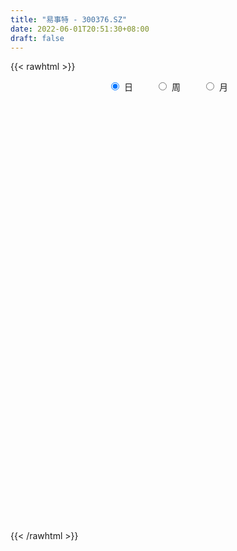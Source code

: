 ```yaml
---
title: "易事特 - 300376.SZ"
date: 2022-06-01T20:51:30+08:00
draft: false
---
```

{{< rawhtml >}}
    <div style="text-align: center">
        <label style="padding: 1rem;"><input style="margin-right: .5rem" type="radio" name="period" value="D" checked onclick="period_change(this)">日</label>
        <label style="padding: 1rem;"><input style="margin-right: .5rem" type="radio" name="period" value="W" onclick="period_change(this)">周</label>
        <label style="padding: 1rem;"><input style="margin-right: .5rem" type="radio" name="period" value="M" onclick="period_change(this)">月</label>
    </div>
    <div id="chart" style="height: 700px;"></div> 
    <script type="text/javascript">
        const D_v = [539856.91,371083.68,276260.88,348440.82,705871.05,540021.92,366933.84,537725.16,355514.21,621702.97,1169553.72,859392.8100000001,542439.34,459285.84,613754.71,539987.02,431587.73,740862.87,1459961.6000000001,1501796.04,1128344.7,823662.14,1648537.8600000001,1168597.8,881459.21,975189.86,659888.3199999999,606023.24,618694.99,527107.11,864912.3199999999,891899.77,611625.9,653114.08,538157.1,484664.68,675567.03,723809.67,463393.26,1561807.5,2836253.48,2934201.8300000001,2645589.6299999999,1984200.6899999999,2091177.74,1960069.51,1662641.6399999999,1212441.95,1454140.47,1878056.5600000001,1384830.49,1191299.77,1107823.1699999999,778909.9,1375456.74,913435.1,1413758.5600000001,2269434.5299999998,3227044.3300000001,2399309.5800000001,2613956.73,1871620.54,1537782.79,1363036.3,1009430.73,970085.28,1598821.75,1055679.8300000001,1561676.6499999999,1323648.4299999999,1682723.8999999999,1224665.04,1698397.76,1114167.0600000001,972711.3199999999,800135.5600000001,724436.41,838578.23,1437908.74,687941.1800000001,630700.47,926400.96,1218292.22,886136.54,553315.29,569525.23,893922.41,594469.96,671500.92,435305.04,456572.36,448062.09,419615.08,363065.48,468054.13,306698.0,503753.96,347470.78,376155.41,771320.52,507211.11,647749.47,445343.85,932975.7,748054.5,1062055.6699999999,852225.91,772481.5699999999,999907.02,880893.9,694769.11,910137.71,748644.98,519982.63,426119.0,443325.03,567963.6,2541045.9500000002,2554418.4199999999,2241863.5800000001,1358497.95,1894768.4399999999,1219772.9299999999,1415016.8400000001,1591356.1399999999,1283133.3400000001,937480.3199999999,904487.61,799582.51,930465.49,645874.8,867707.75,606361.36,809979.77,734139.15,439583.05,405517.5,407037.0,538900.85,477266.54,1046971.96,656183.4399999999,1482716.3100000001,895448.33,580906.52,462551.01,565346.61,846854.84,405048.0,372665.0,352813.55,349042.24,286017.0,322125.86,346221.5,213910.0,389158.02,193340.81,222003.21,304046.02,220977.28,224613.54,287293.26,248720.4,339172.42,271556.16,155070.7,208701.0,329493.0,200412.0,302164.75,205177.95,267430.0,193229.04,211991.87,186175.0,206889.29,155229.24,139718.98,214980.74,408868.27,323846.27,645300.87,500219.75,453574.04,691747.03,345751.47,254872.6,216615.8,244326.08,238029.26,194689.24,225117.26,284382.48,313812.69,289390.08,243192.31,238455.0,341812.56,370090.26,301505.0,244043.0,257864.46,490481.86,450898.02,301446.88,226330.18,183540.98,186367.41,185461.06,182734.0,174069.0,159585.0,275087.0,193329.79,236809.59,177167.91,277917.0,178238.98,178456.0,163606.64,297596.0,189283.78,195006.02,164028.57,314804.39,313843.31,418090.28,290294.86,316690.8,304611.0,191326.59,183363.01,286659.54,449422.73,254638.8,182361.58,225155.3,224172.65,243118.65,402012.3,351288.85,566938.52,484559.35,310205.02,226749.61,238889.21,173965.53,274566.66,280567.0]
const D_histogram = [0.0,-0.0050926496,-0.0092760229,-0.0031146792,0.0041347578,0.0065840896,0.0096977003,0.0181286123,0.0141438395,0.0178189928,0.0508615128,0.0693070788,0.0704842289,0.057431013,0.0589032498,0.0374807509,0.028177191,0.0351574211,0.0849682826,0.1251112366,0.1529951051,0.1408608024,0.1840820122,0.1785588256,0.1391816572,0.1184890431,0.072165645,0.0400189008,-0.0140739721,-0.0447142531,-0.0290673468,-0.0112320301,-0.0139176648,-0.012100449,-0.0285884449,-0.0377513602,-0.0653692143,-0.0653050817,-0.0796537665,0.0127693978,0.1091669353,0.2467875894,0.3016374045,0.3118942535,0.2540237693,0.223553811,0.1405081258,0.0540692048,0.0267092264,0.0039288025,-0.0116051293,-0.0702577599,-0.0773967128,-0.1053040896,-0.0813462649,-0.089130328,-0.0689733207,0.0794780603,0.2346464624,0.2411280522,0.3047741364,0.2221674615,0.1704172591,0.0835339908,0.0064357664,-0.0471007246,-0.0440265794,-0.0655193943,-0.09411434,-0.0852421357,-0.0410317029,-0.0305028552,-0.2017497261,-0.3160345339,-0.3668454901,-0.4056432116,-0.4097021745,-0.394031868,-0.4016569145,-0.3919353833,-0.3805303217,-0.3301482007,-0.2438229441,-0.2231781335,-0.1874764001,-0.1450578798,-0.1035133234,-0.0963672891,-0.1217855512,-0.1162266645,-0.1212727049,-0.08902877,-0.0674465754,-0.0630972525,-0.07665329,-0.0628943007,-0.0306781719,-0.0089340191,0.0223577694,0.0566661524,0.0826413265,0.1114160383,0.1082742566,0.1412052978,0.1532164689,0.1709200898,0.1698141844,0.1706296508,0.1715795717,0.1287768936,0.1128316969,0.1072790136,0.0655288919,0.0209991196,0.0006261148,-0.0252373422,-0.0512142523,0.0544042418,0.1309061696,0.1810206189,0.1968781802,0.2161494253,0.2067012971,0.199698247,0.2011596261,0.1537844166,0.1028212493,0.0628954454,0.0382190387,0.0102672417,-0.0055320954,-0.0549933282,-0.0736954033,-0.0815425235,-0.1164502958,-0.1266568721,-0.1377882644,-0.1377527371,-0.1182805411,-0.1135422391,-0.0765469789,-0.054283754,-0.0167705693,-0.0360831253,-0.0522658962,-0.0623286431,-0.0595896158,-0.1049939961,-0.1403018348,-0.1492417395,-0.1427604671,-0.127904232,-0.1057332948,-0.0856424834,-0.0798388076,-0.0697105917,-0.08213278,-0.0816854937,-0.087049026,-0.0611135606,-0.0493277882,-0.0469161709,-0.0242343398,-0.0104029679,0.0105814641,0.0062071911,0.0072135612,0.0198195137,-0.0101497388,-0.0281958891,-0.0645620155,-0.0784483938,-0.0588310323,-0.035701055,-0.0102242267,0.0071150318,0.0063032938,0.0062684052,0.0143660923,0.0334856494,0.0584349016,0.0785770849,0.1193601997,0.1336564412,0.1526333434,0.1463978913,0.1313729693,0.11770895,0.1040695727,0.090285267,0.0667161146,0.0406501906,0.0072731645,-0.0353349834,-0.0705658916,-0.0761908336,-0.0736398093,-0.0959244386,-0.1381323359,-0.1277590017,-0.1063793748,-0.0796176888,-0.0538949424,-0.0326016813,-0.006192185,-0.0015587832,-0.0063463171,-0.0097533329,-0.0184760018,-0.0115239294,-0.0148688823,-0.0168004545,-0.0189829523,-0.0371194654,-0.0508185879,-0.0730278397,-0.0724369659,-0.0708230007,-0.0627473785,-0.0591983347,-0.0419449918,-0.0162727307,-0.0032249408,-0.0115300941,-0.0180791465,-0.0601572358,-0.0781271355,-0.0530629909,-0.0468912683,-0.0183160686,0.0088050975,0.0195332123,0.0359721672,0.0601522342,0.0877796219,0.1050703799,0.1140982753,0.1178520348,0.121663741,0.1218437717,0.1341384572,0.1396744277,0.1595109148,0.1345767853,0.1291685557,0.1117371767,0.0918962672,0.0758429902,0.0711287018,0.0691392496]
const D_fast = [0.0,-0.006365812,-0.012868191,-0.0074855171,0.0007976093,0.0048929635,0.0104309993,0.0233940644,0.0229452514,0.0310751529,0.0768330512,0.1126053869,0.1314035942,0.1327081316,0.1489061808,0.1368538696,0.1345946074,0.1503641928,0.221417125,0.2928378881,0.3589705329,0.3820514308,0.4712931437,0.5104096635,0.5058279094,0.514757556,0.4864755691,0.4643335501,0.4067221842,0.3649033399,0.3732834096,0.3883107188,0.3821456679,0.3809377714,0.3573026643,0.3387019089,0.2947417512,0.2784796134,0.244217487,0.3398330007,0.4635222721,0.6628398235,0.7930989898,0.8813294021,0.8869648603,0.9123833547,0.864464701,0.7915430811,0.7708604093,0.7490621861,0.730626972,0.6544099014,0.6279217703,0.5736883711,0.5773096296,0.5472429845,0.5501566616,0.7184775577,0.9323075754,0.9990711782,1.1389107966,1.111845987,1.1027000994,1.0367003287,0.961211046,0.8958993738,0.8879668742,0.8500942108,0.79797068,0.7855323504,0.8194848575,0.8223879914,0.600703689,0.4074102476,0.264887919,0.1246793946,0.0181948881,-0.0646427725,-0.1726820475,-0.2609443622,-0.344671881,-0.3768268102,-0.3514572896,-0.3866070124,-0.3977743791,-0.3916203287,-0.3759541032,-0.3928998911,-0.448764541,-0.4722623204,-0.507626537,-0.4976397947,-0.4929192439,-0.5043442341,-0.5370635941,-0.5390281799,-0.5144815941,-0.4949709461,-0.4580897153,-0.4096147941,-0.3629792885,-0.306350567,-0.2824237846,-0.214191419,-0.1638761306,-0.1034424872,-0.0620948466,-0.0186219674,0.0252228463,0.0146143916,0.0268771192,0.0481441893,0.0227762905,-0.0165037018,-0.0367201779,-0.0688929705,-0.1076734437,0.0115461109,0.1207745811,0.2161441851,0.2812212915,0.3545298929,0.396757089,0.4396786006,0.4914298863,0.4825007809,0.457242926,0.4330409835,0.4179193364,0.3925343498,0.3753519888,0.312142424,0.2750164981,0.246783747,0.1827634008,0.1408926064,0.0953141481,0.060911491,0.0508135518,0.027166294,0.0450248095,0.0537170958,0.0870376382,0.0587043009,0.0294550559,0.0038101483,-0.0083482283,-0.0800011077,-0.1503844051,-0.1966347446,-0.225843589,-0.242963412,-0.2472257985,-0.2485456079,-0.2627016339,-0.2700010659,-0.3029564492,-0.3229305365,-0.3500563252,-0.3393992499,-0.3399454246,-0.3492628501,-0.3326396039,-0.321408974,-0.2977791759,-0.3006016512,-0.2977918908,-0.2802310598,-0.3127377471,-0.3378328697,-0.3903394999,-0.4238379766,-0.4189283732,-0.4047236597,-0.381802888,-0.3626848716,-0.3619207861,-0.3603885735,-0.3486993633,-0.3212083939,-0.2816504162,-0.2418639617,-0.171240797,-0.1235304451,-0.0663952071,-0.0360311864,-0.0182128661,-0.0024496479,0.009928368,0.0187153791,0.0118252552,-0.004078121,-0.0356368561,-0.0870787498,-0.1399511309,-0.1646237813,-0.1804827094,-0.2267484483,-0.3034894295,-0.3250558459,-0.3302710627,-0.3234137988,-0.311164788,-0.2980219473,-0.2731604972,-0.2689167912,-0.2752909044,-0.2811362534,-0.2944779228,-0.2904068327,-0.2974690062,-0.303600692,-0.3105289279,-0.3379453073,-0.3643490768,-0.4048152885,-0.4223336562,-0.4384254411,-0.4460366636,-0.4572872035,-0.4505201086,-0.4289160301,-0.4166744754,-0.4278621522,-0.4389309912,-0.4960483895,-0.5335500731,-0.5217516762,-0.5273027707,-0.5033065881,-0.4739841477,-0.4583727298,-0.432940733,-0.3937226076,-0.3441503143,-0.3005919613,-0.2630394972,-0.229822729,-0.1955950875,-0.1649541138,-0.1191248141,-0.0786702366,-0.0189560208,-0.010245954,0.0166379553,0.0271408705,0.0302740278,0.0331814983,0.0462493854,0.0615447456]
const D_slow = [0.0,-0.0012731624,-0.0035921681,-0.0043708379,-0.0033371485,-0.0016911261,0.000733299,0.0052654521,0.008801412,0.0132561601,0.0259715383,0.0432983081,0.0609193653,0.0752771185,0.090002931,0.0993731187,0.1064174165,0.1152067717,0.1364488424,0.1677266515,0.2059754278,0.2411906284,0.2872111315,0.3318508379,0.3666462522,0.3962685129,0.4143099242,0.4243146494,0.4207961563,0.4096175931,0.4023507564,0.3995427488,0.3960633327,0.3930382204,0.3858911092,0.3764532691,0.3601109656,0.3437846951,0.3238712535,0.327063603,0.3543553368,0.4160522341,0.4914615853,0.5694351486,0.632941091,0.6888295437,0.7239565752,0.7374738764,0.744151183,0.7451333836,0.7422321013,0.7246676613,0.7053184831,0.6789924607,0.6586558945,0.6363733125,0.6191299823,0.6389994974,0.697661113,0.757943126,0.8341366601,0.8896785255,0.9322828403,0.953166338,0.9547752796,0.9430000984,0.9319934536,0.915613605,0.89208502,0.8707744861,0.8605165604,0.8528908466,0.802453415,0.7234447816,0.631733409,0.5303226061,0.4278970625,0.3293890955,0.2289748669,0.1309910211,0.0358584407,-0.0466786095,-0.1076343455,-0.1634288789,-0.2102979789,-0.2465624489,-0.2724407797,-0.296532602,-0.3269789898,-0.3560356559,-0.3863538321,-0.4086110246,-0.4254726685,-0.4412469816,-0.4604103041,-0.4761338793,-0.4838034222,-0.486036927,-0.4804474847,-0.4662809466,-0.4456206149,-0.4177666054,-0.3906980412,-0.3553967167,-0.3170925995,-0.2743625771,-0.231909031,-0.1892516183,-0.1463567253,-0.1141625019,-0.0859545777,-0.0591348243,-0.0427526013,-0.0375028214,-0.0373462927,-0.0436556283,-0.0564591914,-0.0428581309,-0.0101315885,0.0351235662,0.0843431113,0.1383804676,0.1900557919,0.2399803536,0.2902702602,0.3287163643,0.3544216766,0.370145538,0.3797002977,0.3822671081,0.3808840842,0.3671357522,0.3487119014,0.3283262705,0.2992136966,0.2675494785,0.2331024124,0.1986642282,0.1690940929,0.1407085331,0.1215717884,0.1080008499,0.1038082075,0.0947874262,0.0817209522,0.0661387914,0.0512413874,0.0249928884,-0.0100825703,-0.0473930051,-0.0830831219,-0.1150591799,-0.1414925036,-0.1629031245,-0.1828628264,-0.2002904743,-0.2208236693,-0.2412450427,-0.2630072992,-0.2782856893,-0.2906176364,-0.3023466791,-0.3084052641,-0.3110060061,-0.30836064,-0.3068088423,-0.305005452,-0.3000505735,-0.3025880082,-0.3096369805,-0.3257774844,-0.3453895829,-0.3600973409,-0.3690226047,-0.3715786613,-0.3697999034,-0.3682240799,-0.3666569786,-0.3630654556,-0.3546940432,-0.3400853178,-0.3204410466,-0.2906009967,-0.2571868864,-0.2190285505,-0.1824290777,-0.1495858354,-0.1201585979,-0.0941412047,-0.071569888,-0.0548908593,-0.0447283117,-0.0429100205,-0.0517437664,-0.0693852393,-0.0884329477,-0.1068429,-0.1308240097,-0.1653570937,-0.1972968441,-0.2238916878,-0.24379611,-0.2572698456,-0.2654202659,-0.2669683122,-0.267358008,-0.2689445873,-0.2713829205,-0.2760019209,-0.2788829033,-0.2826001239,-0.2868002375,-0.2915459756,-0.3008258419,-0.3135304889,-0.3317874488,-0.3498966903,-0.3676024405,-0.3832892851,-0.3980888688,-0.4085751167,-0.4126432994,-0.4134495346,-0.4163320581,-0.4208518447,-0.4358911537,-0.4554229376,-0.4686886853,-0.4804115024,-0.4849905195,-0.4827892452,-0.4779059421,-0.4689129003,-0.4538748417,-0.4319299362,-0.4056623413,-0.3771377724,-0.3476747638,-0.3172588285,-0.2867978856,-0.2532632713,-0.2183446643,-0.1784669356,-0.1448227393,-0.1125306004,-0.0845963062,-0.0616222394,-0.0426614919,-0.0248793164,-0.007594504]
const D_data = [['2021-05-21', 6.2273, 6.2772, 6.1974, 6.4665],['2021-05-24', 6.0679, 6.1974, 6.058, 6.4166],['2021-05-25', 6.1576, 6.1775, 6.0978, 6.2273],['2021-05-26', 6.1775, 6.307, 6.1377, 6.317],['2021-05-27', 6.2572, 6.3569, 6.2572, 6.6259],['2021-05-28', 6.3768, 6.327, 6.327, 6.5761],['2021-05-31', 6.3369, 6.3569, 6.327, 6.4665],['2021-06-01', 6.3668, 6.4665, 6.2971, 6.606],['2021-06-02', 6.4266, 6.3369, 6.2871, 6.4764],['2021-06-03', 6.5561, 6.4465, 6.4366, 6.6657],['2021-06-04', 6.4764, 6.9447, 6.4565, 7.2735],['2021-06-07', 7.0543, 6.9547, 6.9148, 7.2038],['2021-06-08', 6.9846, 6.8551, 6.7953, 7.0543],['2021-06-09', 6.8451, 6.7056, 6.6757, 6.9348],['2021-06-10', 6.6956, 6.9148, 6.6657, 6.9348],['2021-06-11', 6.865, 6.6259, 6.596, 6.9348],['2021-06-15', 6.6956, 6.7355, 6.6458, 6.9049],['2021-06-16', 6.7753, 6.9746, 6.7156, 7.2038],['2021-06-17', 6.8351, 7.7319, 6.8351, 8.0208],['2021-06-18', 7.6422, 7.961, 7.4927, 8.3098],['2021-06-21', 7.8813, 8.1304, 7.7817, 8.2998],['2021-06-22', 7.9909, 7.8215, 7.7817, 8.0607],['2021-06-23', 8.0009, 8.7681, 7.971, 9.1467],['2021-06-24', 8.5589, 8.4493, 8.2699, 8.7083],['2021-06-25', 8.4692, 8.0806, 7.9212, 8.4692],['2021-06-28', 8.0208, 8.3098, 7.9311, 8.5987],['2021-06-29', 8.2002, 7.9411, 7.8913, 8.2101],['2021-06-30', 7.9112, 8.0108, 7.8913, 8.3297],['2021-07-01', 8.0108, 7.5724, 7.5724, 8.0407],['2021-07-02', 7.6721, 7.6721, 7.433, 7.8415],['2021-07-05', 7.9012, 8.24, 7.9012, 8.2699],['2021-07-06', 8.3197, 8.3994, 8.0806, 8.5688],['2021-07-07', 8.2002, 8.23, 8.0208, 8.3197],['2021-07-08', 8.19, 8.33, 8.16, 8.44],['2021-07-09', 8.25, 8.1, 8.0, 8.29],['2021-07-12', 8.25, 8.15, 8.05, 8.26],['2021-07-13', 8.22, 7.83, 7.76, 8.22],['2021-07-14', 7.76, 8.1, 7.72, 8.29],['2021-07-15', 8.0, 7.87, 7.72, 8.05],['2021-07-16', 8.28, 9.44, 8.28, 9.44],['2021-07-19', 9.8, 10.1, 9.68, 10.8],['2021-07-20', 9.84, 11.45, 9.72, 11.7],['2021-07-21', 11.06, 11.22, 10.68, 11.95],['2021-07-22', 11.2, 11.16, 10.82, 11.59],['2021-07-23', 10.91, 10.49, 10.34, 11.19],['2021-07-26', 10.7, 10.88, 10.5, 11.3],['2021-07-27', 10.68, 10.16, 10.09, 11.02],['2021-07-28', 9.89, 9.84, 9.18, 10.2],['2021-07-29', 10.19, 10.41, 9.97, 10.59],['2021-07-30', 10.7, 10.45, 10.41, 11.44],['2021-08-02', 10.86, 10.54, 10.21, 11.3],['2021-08-03', 10.2, 9.87, 9.72, 10.28],['2021-08-04', 9.89, 10.38, 9.71, 10.49],['2021-08-05', 10.3, 10.05, 9.93, 10.36],['2021-08-06', 10.38, 10.71, 10.32, 10.82],['2021-08-09', 10.84, 10.38, 10.09, 10.85],['2021-08-10', 10.45, 10.79, 10.45, 11.2],['2021-08-11', 10.89, 12.95, 10.88, 12.95],['2021-08-12', 13.75, 14.08, 13.17, 14.88],['2021-08-13', 13.81, 12.95, 12.95, 14.08],['2021-08-16', 13.01, 14.19, 12.78, 14.88],['2021-08-17', 13.56, 12.64, 12.47, 13.62],['2021-08-18', 12.6, 12.95, 12.18, 13.2],['2021-08-19', 12.6, 12.37, 11.81, 12.68],['2021-08-20', 12.15, 12.22, 12.01, 12.76],['2021-08-23', 12.22, 12.28, 12.05, 12.5],['2021-08-24', 12.36, 12.95, 11.81, 13.2],['2021-08-25', 12.61, 12.68, 12.3, 12.93],['2021-08-26', 12.77, 12.52, 12.5, 13.88],['2021-08-27', 12.33, 12.99, 12.1, 13.2],['2021-08-30', 13.05, 13.65, 12.77, 14.14],['2021-08-31', 13.35, 13.47, 13.0, 13.9],['2021-09-01', 11.91, 10.78, 10.78, 11.91],['2021-09-02', 10.32, 10.62, 10.16, 10.98],['2021-09-03', 10.63, 10.79, 10.51, 11.26],['2021-09-06', 10.62, 10.47, 10.17, 10.95],['2021-09-07', 10.43, 10.53, 10.28, 10.65],['2021-09-08', 10.54, 10.54, 10.44, 10.84],['2021-09-09', 10.44, 9.99, 9.62, 10.45],['2021-09-10', 9.97, 9.92, 9.76, 10.1],['2021-09-13', 9.93, 9.7, 9.66, 10.08],['2021-09-14', 9.73, 10.07, 9.71, 10.19],['2021-09-15', 10.19, 10.65, 9.93, 10.77],['2021-09-16', 10.58, 9.91, 9.91, 10.58],['2021-09-17', 9.99, 10.06, 9.74, 10.25],['2021-09-22', 9.92, 10.19, 9.86, 10.35],['2021-09-23', 10.48, 10.27, 10.25, 10.96],['2021-09-24', 10.01, 9.85, 9.81, 10.13],['2021-09-27', 9.9, 9.26, 8.92, 10.09],['2021-09-28', 9.15, 9.45, 9.14, 9.66],['2021-09-29', 9.34, 9.17, 9.17, 9.6],['2021-09-30', 9.28, 9.57, 9.25, 9.64],['2021-10-08', 9.76, 9.46, 9.38, 9.86],['2021-10-11', 9.47, 9.2, 9.03, 9.54],['2021-10-12', 9.18, 8.83, 8.64, 9.2],['2021-10-13', 8.96, 9.05, 8.8, 9.08],['2021-10-14', 9.01, 9.3, 8.9, 9.48],['2021-10-15', 9.26, 9.23, 9.12, 9.4],['2021-10-18', 9.3, 9.43, 9.2, 9.46],['2021-10-19', 9.57, 9.61, 9.56, 10.07],['2021-10-20', 9.45, 9.66, 9.38, 9.81],['2021-10-21', 9.6, 9.86, 9.41, 10.08],['2021-10-22', 9.87, 9.56, 9.52, 9.93],['2021-10-25', 9.57, 10.14, 9.57, 10.3],['2021-10-26', 10.29, 10.07, 9.94, 10.43],['2021-10-27', 9.95, 10.31, 9.9, 10.66],['2021-10-28', 10.18, 10.22, 9.79, 10.43],['2021-10-29', 10.27, 10.35, 10.02, 10.42],['2021-11-01', 10.35, 10.47, 10.04, 10.6],['2021-11-02', 10.53, 9.91, 9.9, 10.66],['2021-11-03', 10.02, 10.17, 9.73, 10.34],['2021-11-04', 10.3, 10.32, 10.21, 10.51],['2021-11-05', 10.11, 9.8, 9.8, 10.15],['2021-11-08', 9.7, 9.56, 9.33, 9.78],['2021-11-09', 9.68, 9.69, 9.55, 9.82],['2021-11-10', 9.61, 9.48, 9.41, 9.65],['2021-11-11', 9.47, 9.3, 9.23, 9.62],['2021-11-12', 9.48, 11.16, 9.43, 11.16],['2021-11-15', 11.0, 11.36, 10.8, 11.69],['2021-11-16', 11.39, 11.5, 11.21, 12.4],['2021-11-17', 11.6, 11.41, 11.23, 11.75],['2021-11-18', 11.4, 11.73, 11.02, 12.26],['2021-11-19', 11.62, 11.59, 11.36, 11.8],['2021-11-22', 11.74, 11.77, 11.41, 12.22],['2021-11-23', 11.78, 12.06, 11.77, 12.78],['2021-11-24', 11.9, 11.51, 11.42, 11.92],['2021-11-25', 11.54, 11.35, 11.3, 11.74],['2021-11-26', 11.27, 11.36, 11.14, 11.68],['2021-11-29', 11.14, 11.47, 11.08, 11.62],['2021-11-30', 11.5, 11.36, 11.33, 11.78],['2021-12-01', 11.33, 11.45, 11.24, 11.57],['2021-12-02', 11.39, 10.88, 10.88, 11.4],['2021-12-03', 10.85, 11.08, 10.76, 11.15],['2021-12-06', 11.25, 11.13, 11.08, 11.67],['2021-12-07', 11.14, 10.64, 10.5, 11.33],['2021-12-08', 10.65, 10.77, 10.59, 10.86],['2021-12-09', 10.77, 10.63, 10.53, 10.87],['2021-12-10', 10.55, 10.66, 10.5, 10.85],['2021-12-13', 10.7, 10.88, 10.56, 10.88],['2021-12-14', 10.86, 10.69, 10.6, 10.96],['2021-12-15', 10.63, 11.15, 10.51, 11.29],['2021-12-16', 11.02, 11.09, 10.91, 11.26],['2021-12-17', 11.19, 11.43, 11.14, 12.18],['2021-12-20', 11.18, 10.76, 10.65, 11.38],['2021-12-21', 10.67, 10.68, 10.33, 10.73],['2021-12-22', 10.61, 10.65, 10.5, 10.81],['2021-12-23', 10.66, 10.75, 10.59, 10.97],['2021-12-24', 10.75, 9.97, 9.92, 10.79],['2021-12-27', 9.9, 9.78, 9.73, 10.09],['2021-12-28', 9.7, 9.87, 9.58, 9.98],['2021-12-29', 9.88, 9.93, 9.77, 10.05],['2021-12-30', 9.9, 9.97, 9.9, 10.26],['2021-12-31', 10.09, 10.05, 10.0, 10.21],['2022-01-04', 10.1, 10.04, 9.88, 10.15],['2022-01-05', 10.04, 9.84, 9.7, 10.09],['2022-01-06', 9.72, 9.85, 9.7, 9.94],['2022-01-07', 9.89, 9.47, 9.46, 9.92],['2022-01-10', 9.41, 9.5, 9.25, 9.56],['2022-01-11', 9.55, 9.31, 9.3, 9.59],['2022-01-12', 9.42, 9.66, 9.42, 9.72],['2022-01-13', 9.64, 9.5, 9.5, 9.72],['2022-01-14', 9.35, 9.34, 9.31, 9.55],['2022-01-17', 9.38, 9.59, 9.36, 9.66],['2022-01-18', 9.59, 9.52, 9.48, 9.66],['2022-01-19', 9.6, 9.66, 9.49, 9.8],['2022-01-20', 9.56, 9.35, 9.3, 9.6],['2022-01-21', 9.35, 9.37, 9.3, 9.49],['2022-01-24', 9.49, 9.52, 9.47, 9.64],['2022-01-25', 9.38, 8.9, 8.86, 9.47],['2022-01-26', 8.9, 8.86, 8.71, 9.09],['2022-01-27', 8.88, 8.4, 8.37, 8.92],['2022-01-28', 8.46, 8.44, 8.3, 8.57],['2022-02-07', 8.63, 8.77, 8.56, 8.9],['2022-02-08', 8.79, 8.84, 8.63, 8.85],['2022-02-09', 8.8, 8.93, 8.78, 8.96],['2022-02-10', 8.92, 8.89, 8.85, 9.01],['2022-02-11', 8.8, 8.66, 8.65, 8.89],['2022-02-14', 8.63, 8.62, 8.52, 8.75],['2022-02-15', 8.64, 8.7, 8.59, 8.72],['2022-02-16', 8.79, 8.88, 8.72, 8.96],['2022-02-17', 8.81, 9.06, 8.8, 9.22],['2022-02-18', 8.94, 9.13, 8.93, 9.25],['2022-02-21', 9.38, 9.59, 9.31, 9.85],['2022-02-22', 9.4, 9.47, 9.36, 9.76],['2022-02-23', 9.48, 9.7, 9.48, 9.74],['2022-02-24', 9.67, 9.51, 9.35, 9.89],['2022-02-25', 9.6, 9.43, 9.38, 9.67],['2022-02-28', 9.38, 9.45, 9.26, 9.49],['2022-03-01', 9.45, 9.45, 9.37, 9.56],['2022-03-02', 9.38, 9.44, 9.28, 9.52],['2022-03-03', 9.48, 9.27, 9.26, 9.52],['2022-03-04', 9.21, 9.14, 9.12, 9.33],['2022-03-07', 9.1, 8.9, 8.84, 9.1],['2022-03-08', 8.95, 8.56, 8.47, 9.0],['2022-03-09', 8.6, 8.39, 7.92, 8.69],['2022-03-10', 8.61, 8.58, 8.53, 8.75],['2022-03-11', 8.48, 8.6, 8.27, 8.62],['2022-03-14', 8.53, 8.15, 8.14, 8.53],['2022-03-15', 8.15, 7.61, 7.61, 8.15],['2022-03-16', 7.78, 8.05, 7.54, 8.08],['2022-03-17', 8.2, 8.15, 8.13, 8.34],['2022-03-18', 8.22, 8.24, 8.16, 8.33],['2022-03-21', 8.2, 8.28, 8.17, 8.47],['2022-03-22', 8.39, 8.28, 8.23, 8.62],['2022-03-23', 8.37, 8.42, 8.37, 8.62],['2022-03-24', 8.27, 8.19, 8.11, 8.33],['2022-03-25', 8.21, 8.03, 8.03, 8.25],['2022-03-28', 7.95, 7.98, 7.82, 8.05],['2022-03-29', 8.0, 7.83, 7.76, 8.03],['2022-03-30', 7.94, 7.97, 7.87, 8.04],['2022-03-31', 7.91, 7.8, 7.77, 7.92],['2022-04-01', 7.84, 7.75, 7.72, 7.87],['2022-04-06', 7.74, 7.68, 7.64, 7.75],['2022-04-07', 7.71, 7.36, 7.33, 7.71],['2022-04-08', 7.39, 7.25, 7.16, 7.42],['2022-04-11', 7.2, 6.95, 6.91, 7.21],['2022-04-12', 6.95, 7.07, 6.82, 7.08],['2022-04-13', 7.15, 6.98, 6.95, 7.24],['2022-04-14', 7.0, 6.98, 6.92, 7.09],['2022-04-15', 6.93, 6.85, 6.78, 6.93],['2022-04-18', 6.81, 6.98, 6.71, 6.99],['2022-04-19', 6.97, 7.12, 6.97, 7.35],['2022-04-20', 7.1, 7.0, 6.94, 7.2],['2022-04-21', 6.93, 6.68, 6.63, 7.01],['2022-04-22', 6.72, 6.59, 6.52, 6.75],['2022-04-25', 6.47, 5.92, 5.91, 6.48],['2022-04-26', 6.0, 5.94, 5.89, 6.25],['2022-04-27', 5.88, 6.38, 5.73, 6.41],['2022-04-28', 6.32, 6.12, 6.06, 6.33],['2022-04-29', 6.33, 6.4, 6.22, 6.45],['2022-05-05', 6.5, 6.46, 6.42, 6.6],['2022-05-06', 6.29, 6.3, 6.21, 6.4],['2022-05-09', 6.3, 6.4, 6.27, 6.51],['2022-05-10', 6.27, 6.58, 6.23, 6.61],['2022-05-11', 6.58, 6.76, 6.58, 6.95],['2022-05-12', 6.71, 6.77, 6.67, 6.84],['2022-05-13', 6.8, 6.77, 6.68, 6.85],['2022-05-16', 6.84, 6.78, 6.72, 6.97],['2022-05-17', 6.74, 6.85, 6.66, 6.86],['2022-05-18', 6.86, 6.87, 6.84, 7.01],['2022-05-19', 6.77, 7.12, 6.73, 7.12],['2022-05-20', 7.1, 7.16, 7.03, 7.2],['2022-05-23', 7.16, 7.5, 7.08, 7.69],['2022-05-24', 7.35, 7.02, 7.01, 7.42],['2022-05-25', 7.0, 7.27, 6.98, 7.29],['2022-05-26', 7.24, 7.14, 7.08, 7.28],['2022-05-27', 7.2, 7.08, 6.95, 7.24],['2022-05-30', 7.13, 7.09, 7.01, 7.16],['2022-05-31', 7.19, 7.23, 7.07, 7.25],['2022-06-01', 7.23, 7.3, 7.2, 7.37]]
const W_v = [1305389.3999999999,1189875.7,1186617.8999999999,1305689.48,1280675.3500000001,1831955.0099999998,4313358.0800000001,2605599.3900000001,2460873.0600000001,1606706.3299999998,1630368.02,1874440.7800000003,996956.92,643134.6399999999,937413.6000000001,2600193.9499999997,1677096.5500000003,812137.4399999999,1344934.71,361035.94,2189987.48,927767.29,1038195.14,597535.1899999999,599698.3700000001,659147.53,2068123.4500000002,875217.5600000001,679957.48,421101.37,241175.24,1089279.45,1099024.3700000001,1394402.0800000001,986992.09,759220.01,507102.37,543214.03,589204.54,545504.58,296543.46,616178.03,348137.02,380903.38,480324.7,717870.0,543835.51,462031.37,623651.47,646488.01,627560.64,348041.54,588800.96,325031.32,286422.52,276803.43,190185.12,317935.16,477578.88,241611.66,219676.58,193780.57,294630.16,240211.52,327090.27,429016.6899999999,869529.2699999999,498638.39,476724.59,240739.56,272805.03,380327.94,213377.97,208079.24,111052.04,325796.29,364271.52,454766.73,487085.1800000001,698897.7999999999,1102789.23,1681272.5899999999,1927990.3100000001,1857199.3299999998,848754.9699999999,980318.0800000001,792608.25,736746.41,1396424.2099999997,1335133.1700000002,524190.5,779479.8499999999,490996.8199999999,330880.21,233072.53,247869.98,236797.75,535964.53,378175.79,300449.83,233909.1,228866.47,174653.5,229732.37,227628.58,282506.27,251551.39,361995.28,520096.09,681901.12,527699.74,293039.32,33855.0,173412.73,207622.64,170298.52,261395.55,195956.0,144614.0,290349.04,208612.4,285227.14,341831.31,391162.68,1157888.9700000002,306317.61,966111.9299999999,497890.0,457905.4,661228.5600000001,734404.21,1623815.6200000001,1668247.5900000001,1575938.76,2547579.0800000001,2423937.1000000001,2467460.0500000003,890894.1900000001,645946.87,529272.3,1107126.8200000001,709348.1800000001,503561.05,491925.48,587490.0700000001,380208.15,399995.38,424901.32,699207.3899999999,424268.67,1084109.1200000001,1970299.8299999998,1772680.3300000001,1319203.03,751746.33,992373.73,711859.1799999999,833092.1800000001,3660365.46,5670986.8600000003,13216828.3899999987,11559488.75,8091148.9099999992,2998758.71,1276458.03,11892961.3499999996,7623533.3100000005,5450984.3700000001,5719600.1699999999,4190845.8599999999,3136159.75,2811376.9999999995,2532748.8199999998,2502509.46,2014826.6899999999,2989357.2199999997,2062305.23,3082737.6199999996,2284394.73,2266434.8599999999,2390510.1000000001,1439801.03,738753.97,880232.36,2890440.5999999996,2789982.2199999997,2302437.0100000002,2281111.79,1480606.54,1494890.8500000001,1183479.45,799006.67,1942461.9099999999,1747643.76,406624.19,1070440.48,1857606.2600000002,2241678.3500000001,3051429.8999999999,3014859.7200000002,4134208.2400000002,5650601.71,3386903.52,3559709.1699999999,3909242.1399999997,12491423.370000001,8167350.129999999,5838320.0700000003,10222982.0999999996,8395827.0899999999,6509911.9399999995,6692665.0800000001,4489000.1200000001,4214845.4800000004,2057917.6000000001,2011440.4099999999,419615.08,1989042.3499999999,2747780.3599999999,4367793.3500000006,4234352.7199999997,4498436.2100000009,9269321.3200000003,6131474.2500000009,3849991.9099999997,2796256.4699999997,4202039.0999999996,3351107.3100000001,1765585.79,1271415.3799999999,1164980.8600000001,1301812.9399999999,1245948.7,1065715.2,1242643.5,2636593.1600000001,1148532.98,1355894.8200000001,1495905.8200000001,1727021.3999999997,912172.45,628001.79,1048589.48,1009521.01,1653723.6399999999,495937.59,1356445.6600000001,1445747.75,1827341.71,729099.1899999999]
const W_histogram = [0.0,0.0927845014,0.2939407632,0.2945456844,0.3090170955,0.2596239487,-0.0105298478,-0.2346900521,-0.3245053846,-0.3922445966,-0.4767378153,-0.4923856094,-0.5186271891,-0.5176612644,-0.4697375991,-0.3418949095,-0.254345679,-0.1860547686,-0.1279807794,-0.1003336262,-0.1593037512,-0.187767517,-0.1614117205,-0.1286089542,-0.1107097502,-0.1003361338,-0.037430993,-0.0180176312,-0.0199611443,0.0149152202,0.0416001197,0.0998200491,0.1488777101,0.1686302368,0.1304321075,0.1383269571,0.136838925,0.1292423879,0.1222923215,0.1133377848,0.0964520509,0.1015406546,0.0955066698,0.078841034,0.0443164001,-0.0265922209,-0.0796157271,-0.1215952153,-0.1034971459,-0.1154075781,-0.0857932023,-0.0646748155,-0.0410790386,-0.0358425587,-0.0134605588,-0.0060381201,0.0073828204,0.0232049543,0.0503584024,0.0667066624,0.0803086128,0.0950711588,0.0749431159,0.0564923149,0.0550432636,0.0717570979,0.0950437373,0.1184855561,0.1109398581,0.1023727219,0.1028197759,0.1074017594,0.0914287986,0.0701255577,0.0583977515,0.0670081478,0.0732818112,0.0794775768,0.0895283804,0.1000073062,0.1219431231,0.1735572948,0.2035173681,0.2418022822,0.2468559162,0.2088488289,0.1812531736,0.1448474686,0.1466815815,0.1311333212,0.1127559418,0.057427032,0.0050006112,-0.0409807007,-0.0697163012,-0.0903807777,-0.1009191621,-0.0766313874,-0.0800896952,-0.0797958478,-0.0939783991,-0.1011839306,-0.097721903,-0.0919549773,-0.0930622107,-0.0944107324,-0.0861349293,-0.0733342698,-0.0487117194,-0.0026833272,0.0164090803,0.0093605643,0.0001878349,-0.0016097921,-0.0132373714,-0.0202713671,-0.0195759298,-0.017824823,-0.0230575146,-0.0127294886,-0.0026503919,0.0162400451,0.0345652366,0.0495949588,0.0566038658,0.0650451765,0.0820132466,0.0988203594,0.0929201281,0.062137995,0.0532766096,0.0818933801,0.0754013499,0.1122109613,0.134134463,0.1617120839,0.1442218654,0.1041328943,0.0618651346,0.0278880335,0.0248650439,0.0052883092,-0.0192144728,-0.0397903821,-0.0598946645,-0.0867326436,-0.0870985097,-0.0889956705,-0.0725773341,-0.0554895566,-0.037494276,-0.0147783887,-0.0168536585,-0.0107971525,-0.0164718468,-0.0132610488,-0.0116198848,-0.0072057891,0.0616874809,0.1920361135,0.3237471848,0.5694830284,0.5488562622,0.5009972263,0.45778796,0.5166302306,0.4921078749,0.3887967649,0.3042135212,0.2014134441,0.0921189148,0.0071646269,-0.0949704008,-0.1984935253,-0.2601271937,-0.292951513,-0.3358542782,-0.3636161994,-0.4018572717,-0.4145046452,-0.4412902262,-0.4796136955,-0.4711977136,-0.4074222349,-0.312633086,-0.2802319895,-0.2536668079,-0.215032359,-0.1939042609,-0.1589703247,-0.1416580516,-0.1232565057,-0.0756019207,-0.0717159232,-0.0603250221,-0.0446962115,-0.0322084639,-0.0165526297,0.0365479732,0.0504860679,0.1445801695,0.2060820371,0.2097598836,0.2299009638,0.3169891516,0.4222435779,0.4628430075,0.4788800348,0.6039486467,0.5998848576,0.6094556485,0.4361430791,0.2411715283,0.1067514403,-0.0052491312,-0.1017816019,-0.1724775911,-0.2305387822,-0.2413737267,-0.1921339241,-0.1928994233,-0.1026357533,-0.0191650341,0.0135963451,0.0096348146,-0.0260926869,-0.0038550984,-0.0887564494,-0.1378782468,-0.2038044731,-0.2476249677,-0.2645176617,-0.324309057,-0.3337246841,-0.2943571309,-0.236655041,-0.2075990945,-0.2135024121,-0.2290342628,-0.2396922212,-0.2506575401,-0.2747092731,-0.2986946011,-0.3117656988,-0.3121329462,-0.2980634109,-0.238627313,-0.1584336041,-0.0990665134,-0.0364941726]
const W_fast = [0.0,0.1159806268,0.3906220794,0.4648634217,0.5565891067,0.572101947,0.2993156886,0.0164829712,-0.1544587074,-0.3202590686,-0.5239367411,-0.6626809376,-0.8185793145,-0.9470287059,-1.0165394404,-0.9741704781,-0.9502076674,-0.9284304492,-0.9023516549,-0.8997879082,-0.998583971,-1.073989616,-1.0879867497,-1.0873362219,-1.0971144554,-1.1118248725,-1.05827748,-1.0433685259,-1.0503023252,-1.0116971556,-0.9746122261,-0.8914372845,-0.8051601959,-0.7432501101,-0.7488402125,-0.7063636236,-0.6736419244,-0.6489278646,-0.6253048507,-0.6059249411,-0.5986976623,-0.5682238949,-0.5503812123,-0.5473365896,-0.5707821235,-0.6483387997,-0.7212662377,-0.7936445297,-0.8014207468,-0.8421830736,-0.8340169983,-0.8290673154,-0.8157412981,-0.8194654578,-0.8004485977,-0.7945356891,-0.7792690434,-0.7576456709,-0.7179026222,-0.6848776966,-0.6511985931,-0.6126682573,-0.6140605213,-0.6183882435,-0.606076479,-0.5714233702,-0.5243757965,-0.4713125886,-0.4511233221,-0.4340972778,-0.4079452798,-0.3765128565,-0.3696286177,-0.3734004691,-0.3705288374,-0.3451664041,-0.320572288,-0.2945071282,-0.2620742295,-0.2265934771,-0.1741718794,-0.079168384,0.0016710313,0.1004065159,0.167174129,0.1813792489,0.199096887,0.1989030492,0.2374075575,0.2546426274,0.2644542335,0.2234820817,0.1723058137,0.1160793267,0.0699146508,0.0266549799,-0.0091131951,-0.0039832672,-0.0274639988,-0.0471191133,-0.0847962644,-0.1172977786,-0.1382662267,-0.1554880453,-0.1798608315,-0.2048120362,-0.2180699654,-0.2236028733,-0.2111582528,-0.1658006925,-0.1426060148,-0.1473143897,-0.1564401605,-0.1586402354,-0.1735771576,-0.1856789951,-0.1898775402,-0.1925826392,-0.2035797095,-0.1964340556,-0.1870175569,-0.1640671085,-0.1371006079,-0.109672146,-0.0885122726,-0.0638096677,-0.0263382859,0.0151739167,0.0325037175,0.0172560831,0.0217138501,0.0708039655,0.0831622729,0.1480246246,0.203481742,0.2714873839,0.2900526318,0.2759968843,0.2491954082,0.2221903155,0.2253835868,0.2071289295,0.1778225292,0.1472990244,0.1122210759,0.0636999359,0.0415594424,0.017413364,0.0156873669,0.0189027552,0.0275244668,0.0465457569,0.0402570725,0.0436142904,0.0338216344,0.0337171702,0.032453363,0.0350660114,0.1193811517,0.2977388126,0.5103866801,0.8984932808,1.0150805801,1.0924708508,1.1637085745,1.3517084028,1.4502130158,1.444101097,1.4355712337,1.3831245175,1.2968597169,1.2136965858,1.0878189578,0.9346724521,0.8080069852,0.7019447876,0.5750784529,0.4564124818,0.3177070916,0.2014335569,0.0643254193,-0.0939014738,-0.2032849203,-0.2413650004,-0.224734123,-0.2623910239,-0.2992425442,-0.3143661851,-0.3417141522,-0.3465227972,-0.3646250369,-0.3770376176,-0.3482835127,-0.3623264959,-0.3660168504,-0.3615620927,-0.357126461,-0.3456087842,-0.2833711881,-0.2568115764,-0.1265724324,-0.0135500555,0.0425677618,0.120184083,0.2865195587,0.4973348795,0.6536450609,0.789402097,1.0654578706,1.2113652958,1.3732999988,1.3090231992,1.1743445306,1.0666123026,0.9532994483,0.8313215772,0.7175061901,0.6018103035,0.5306319274,0.5318382489,0.4828478939,0.5474526256,0.6261320863,0.6622925517,0.6607397248,0.6184890516,0.6397628655,0.5326724021,0.4490810431,0.3322036986,0.226476962,0.1434548526,0.0025861931,-0.0902606051,-0.1244823346,-0.1259440049,-0.1487878321,-0.2080667527,-0.280857169,-0.3514381828,-0.4250678867,-0.517796938,-0.6164559162,-0.7074684386,-0.7858689226,-0.8463152401,-0.8465359704,-0.8059506625,-0.7713502001,-0.7179014025]
const W_slow = [0.0,0.0231961254,0.0966813162,0.1703177373,0.2475720111,0.3124779983,0.3098455364,0.2511730233,0.1700466772,0.071985528,-0.0471989258,-0.1702953281,-0.2999521254,-0.4293674415,-0.5468018413,-0.6322755687,-0.6958619884,-0.7423756806,-0.7743708754,-0.799454282,-0.8392802198,-0.886222099,-0.9265750292,-0.9587272677,-0.9864047053,-1.0114887387,-1.020846487,-1.0253508948,-1.0303411808,-1.0266123758,-1.0162123459,-0.9912573336,-0.9540379061,-0.9118803469,-0.87927232,-0.8446905807,-0.8104808495,-0.7781702525,-0.7475971721,-0.7192627259,-0.6951497132,-0.6697645495,-0.6458878821,-0.6261776236,-0.6150985236,-0.6217465788,-0.6416505106,-0.6720493144,-0.6979236009,-0.7267754954,-0.748223796,-0.7643924999,-0.7746622595,-0.7836228992,-0.7869880389,-0.7884975689,-0.7866518638,-0.7808506252,-0.7682610246,-0.751584359,-0.7315072058,-0.7077394161,-0.6890036372,-0.6748805584,-0.6611197425,-0.6431804681,-0.6194195337,-0.5897981447,-0.5620631802,-0.5364699997,-0.5107650557,-0.4839146159,-0.4610574162,-0.4435260268,-0.4289265889,-0.412174552,-0.3938540992,-0.373984705,-0.3516026099,-0.3266007833,-0.2961150025,-0.2527256788,-0.2018463368,-0.1413957663,-0.0796817872,-0.02746958,0.0178437134,0.0540555806,0.090725976,0.1235093063,0.1516982917,0.1660550497,0.1673052025,0.1570600273,0.139630952,0.1170357576,0.0918059671,0.0726481202,0.0526256964,0.0326767345,0.0091821347,-0.0161138479,-0.0405443237,-0.063533068,-0.0867986207,-0.1104013038,-0.1319350361,-0.1502686036,-0.1624465334,-0.1631173652,-0.1590150951,-0.1566749541,-0.1566279953,-0.1570304434,-0.1603397862,-0.165407628,-0.1703016104,-0.1747578162,-0.1805221948,-0.183704567,-0.184367165,-0.1803071537,-0.1716658445,-0.1592671048,-0.1451161384,-0.1288548442,-0.1083515326,-0.0836464427,-0.0604164107,-0.0448819119,-0.0315627595,-0.0110894145,0.007760923,0.0358136633,0.069347279,0.1097753,0.1458307664,0.1718639899,0.1873302736,0.194302282,0.200518543,0.2018406203,0.1970370021,0.1870894065,0.1721157404,0.1504325795,0.1286579521,0.1064090345,0.0882647009,0.0743923118,0.0650187428,0.0613241456,0.057110731,0.0544114429,0.0502934812,0.046978219,0.0440732478,0.0422718005,0.0576936707,0.1057026991,0.1866394953,0.3290102524,0.466224318,0.5914736245,0.7059206145,0.8350781722,0.9581051409,1.0553043321,1.1313577124,1.1817110735,1.2047408021,1.2065319589,1.1827893587,1.1331659773,1.0681341789,0.9948963007,0.9109327311,0.8200286813,0.7195643633,0.615938202,0.5056156455,0.3857122216,0.2679127932,0.1660572345,0.087898963,0.0178409656,-0.0455757363,-0.0993338261,-0.1478098913,-0.1875524725,-0.2229669854,-0.2537811118,-0.272681592,-0.2906105728,-0.3056918283,-0.3168658812,-0.3249179972,-0.3290561546,-0.3199191613,-0.3072976443,-0.2711526019,-0.2196320926,-0.1671921217,-0.1097168808,-0.0304695929,0.0750913016,0.1908020535,0.3105220622,0.4615092238,0.6114804382,0.7638443504,0.8728801201,0.9331730022,0.9598608623,0.9585485795,0.933103179,0.8899837812,0.8323490857,0.772005654,0.723972173,0.6757473172,0.6500883789,0.6452971204,0.6486962066,0.6511049103,0.6445817385,0.6436179639,0.6214288516,0.5869592899,0.5360081716,0.4741019297,0.4079725143,0.32689525,0.243464079,0.1698747963,0.110711036,0.0588112624,0.0054356594,-0.0518229063,-0.1117459616,-0.1744103466,-0.2430876649,-0.3177613152,-0.3957027398,-0.4737359764,-0.5482518291,-0.6079086574,-0.6475170584,-0.6722836868,-0.6814072299]
const W_data = [['2017-03-03', 10.7399, 11.7629, 10.0056, 12.1399],['2017-03-10', 11.7727, 13.2168, 11.5892, 13.5815],['2017-03-17', 13.1678, 15.5371, 12.8497, 16.149],['2017-03-24', 15.4563, 13.8262, 13.6549, 15.635],['2017-03-31', 13.8262, 14.3133, 12.9598, 15.2213],['2017-04-07', 14.0, 13.6864, 13.1864, 15.0002],['2017-04-14', 12.6276, 10.1962, 10.0197, 12.7452],['2017-04-21', 10.1766, 9.3726, 9.0589, 10.3432],['2017-04-28', 9.3726, 10.0099, 9.0883, 10.353],['2017-05-05', 9.8236, 9.5883, 9.4413, 10.1864],['2017-05-12', 9.5883, 8.6177, 8.3824, 9.5883],['2017-05-19', 8.6668, 8.804, 8.2746, 9.4609],['2017-05-26', 8.7746, 8.1177, 7.804, 8.7844],['2017-06-02', 8.2452, 7.9217, 7.4805, 8.3236],['2017-06-09', 8.0491, 8.1766, 7.902, 8.4217],['2017-06-16', 8.0785, 9.2452, 7.9413, 9.7256],['2017-06-23', 9.1177, 8.9903, 8.7158, 9.5295],['2017-06-30', 8.9903, 8.8922, 8.7256, 9.0981],['2017-07-07', 8.8628, 8.8726, 8.804, 9.2844],['2017-07-14', 8.6864, 8.5197, 8.5197, 8.8628],['2017-12-15', 9.3726, 7.1275, 7.0687, 9.3726],['2017-12-22', 7.1569, 7.0099, 6.8628, 7.304],['2017-12-29', 6.9609, 7.4216, 6.9412, 7.706],['2018-01-05', 7.4805, 7.4118, 7.2844, 7.5197],['2018-01-12', 7.4118, 7.1275, 7.0687, 7.4805],['2018-01-19', 7.1275, 6.8824, 6.5981, 7.1275],['2018-01-26', 6.9609, 7.5393, 6.9609, 8.1177],['2018-02-02', 7.5099, 7.0491, 6.7942, 7.6177],['2018-02-09', 6.8628, 6.6667, 6.5589, 7.0981],['2018-02-14', 6.9118, 7.0687, 6.7844, 7.2354],['2018-02-23', 6.9903, 7.0099, 6.9805, 7.1569],['2018-03-02', 7.0491, 7.5491, 7.0197, 7.7844],['2018-03-09', 7.5001, 7.6864, 7.304, 7.8138],['2018-03-16', 7.7452, 7.5001, 7.4511, 7.9805],['2018-03-23', 7.4707, 6.7158, 6.6961, 7.706],['2018-03-30', 6.7648, 7.1962, 6.5687, 7.2452],['2018-04-04', 7.2354, 7.0883, 6.8824, 7.353],['2018-04-13', 6.9903, 6.9805, 6.9707, 7.1962],['2018-04-20', 6.9805, 6.9412, 6.8138, 7.1471],['2018-04-27', 6.9216, 6.8628, 6.8138, 7.1079],['2018-05-04', 6.8922, 6.6765, 6.5883, 6.9118],['2018-05-11', 6.6863, 6.902, 6.6765, 7.1079],['2018-05-18', 6.853, 6.7452, 6.6471, 6.9216],['2018-05-25', 6.7942, 6.5295, 6.5197, 6.8138],['2018-06-01', 6.5687, 6.1275, 6.0981, 6.8138],['2018-06-08', 6.0295, 5.304, 5.2255, 6.0295],['2018-06-15', 5.2942, 5.0589, 4.9412, 5.3922],['2018-06-22', 4.902, 4.7648, 4.5491, 5.0099],['2018-06-29', 4.755, 5.2648, 4.7353, 5.3628],['2018-07-06', 5.1765, 4.7157, 4.6177, 5.1765],['2018-07-13', 4.755, 5.0981, 4.5393, 5.2353],['2018-07-20', 5.0981, 4.9608, 4.8138, 5.1373],['2018-07-27', 5.0001, 4.9608, 4.9216, 5.2648],['2018-08-03', 4.9706, 4.6667, 4.5589, 4.9804],['2018-08-10', 4.6568, 4.8246, 4.5976, 4.8739],['2018-08-17', 4.7752, 4.5976, 4.5976, 4.864],['2018-08-24', 4.5878, 4.6174, 4.5483, 4.716],['2018-08-31', 4.5779, 4.6272, 4.568, 4.7555],['2018-09-07', 4.647, 4.8048, 4.647, 5.1797],['2018-09-14', 4.8147, 4.7259, 4.5976, 4.8443],['2018-09-21', 4.7062, 4.7259, 4.6075, 4.7259],['2018-09-28', 4.6963, 4.7851, 4.5976, 4.8838],['2018-10-12', 4.7358, 4.3017, 4.0155, 4.7358],['2018-10-19', 4.3313, 4.1734, 3.907, 4.351],['2018-10-26', 4.2227, 4.2819, 4.0747, 4.4496],['2018-11-02', 4.3707, 4.5088, 4.3214, 4.5483],['2018-11-09', 4.4891, 4.6766, 4.4299, 5.091],['2018-11-16', 4.6766, 4.8048, 4.647, 4.864],['2018-11-23', 4.8048, 4.4694, 4.4201, 4.864],['2018-11-30', 4.4201, 4.4201, 4.351, 4.6371],['2018-12-07', 4.568, 4.5187, 4.5088, 4.6568],['2018-12-14', 4.5187, 4.5976, 4.4496, 4.8048],['2018-12-21', 4.5878, 4.3214, 4.3017, 4.5976],['2018-12-28', 4.3313, 4.1537, 4.0846, 4.351],['2019-01-04', 4.1635, 4.1734, 4.0155, 4.1931],['2019-01-11', 4.2129, 4.4102, 4.1833, 4.4792],['2019-01-18', 4.4102, 4.4201, 4.3017, 4.5187],['2019-01-25', 4.5088, 4.4595, 4.3411, 4.7062],['2019-02-01', 4.5976, 4.568, 4.1438, 4.6864],['2019-02-15', 4.5878, 4.6568, 4.5384, 4.8048],['2019-02-22', 4.6864, 4.9331, 4.6272, 5.0614],['2019-03-01', 5.012, 5.5843, 4.943, 5.7027],['2019-03-08', 5.5843, 5.6533, 5.5448, 6.1762],['2019-03-15', 5.6336, 6.0973, 5.6336, 6.3933],['2019-03-22', 6.0874, 5.9789, 5.7619, 6.1664],['2019-03-29', 5.9, 5.5251, 5.2093, 6.1072],['2019-04-04', 5.5448, 5.6336, 5.5349, 5.8802],['2019-04-12', 5.6829, 5.4856, 5.4067, 5.7125],['2019-04-19', 5.5251, 5.9986, 5.4165, 6.0381],['2019-04-26', 6.0282, 5.8704, 5.7224, 6.2157],['2019-04-30', 5.8901, 5.8605, 5.6731, 6.117],['2019-05-10', 5.6731, 5.2883, 5.0614, 5.6731],['2019-05-17', 5.2192, 5.0811, 5.0515, 5.2981],['2019-05-24', 5.091, 4.9035, 4.9035, 5.1699],['2019-05-31', 4.9726, 4.8936, 4.8344, 5.0219],['2019-06-06', 4.9232, 4.8147, 4.7654, 5.1205],['2019-06-14', 4.8542, 4.795, 4.7555, 4.9824],['2019-06-21', 4.795, 5.2093, 4.6568, 5.2291],['2019-06-28', 5.1995, 4.864, 4.8246, 5.2093],['2019-07-05', 4.9528, 4.8443, 4.8147, 5.0318],['2019-07-12', 4.8344, 4.5583, 4.5187, 4.8344],['2019-07-19', 4.479, 4.5088, 4.3601, 4.5979],['2019-07-26', 4.5088, 4.5484, 4.3998, 4.5583],['2019-08-02', 4.5484, 4.5187, 4.3898, 4.6772],['2019-08-09', 4.479, 4.3601, 4.2412, 4.5187],['2019-08-16', 4.3205, 4.261, 4.1322, 4.4295],['2019-08-23', 4.2808, 4.3106, 4.2709, 4.4097],['2019-08-30', 4.1917, 4.3403, 4.1817, 4.5385],['2019-09-06', 4.697, 4.5187, 4.4295, 4.697],['2019-09-12', 4.5682, 4.9349, 4.5088, 4.9844],['2019-09-20', 4.9646, 4.7565, 4.5781, 4.9844],['2019-09-27', 4.7268, 4.4493, 4.3601, 4.7565],['2019-09-30', 4.479, 4.3601, 4.3601, 4.4889],['2019-10-11', 4.37, 4.3998, 4.043, 4.4691],['2019-10-18', 4.4493, 4.2115, 4.2016, 4.4988],['2019-10-25', 4.2115, 4.1817, 4.1124, 4.2808],['2019-11-01', 4.2214, 4.2214, 4.0827, 4.3007],['2019-11-08', 4.2214, 4.2016, 4.1421, 4.2808],['2019-11-15', 4.1917, 4.0628, 4.0529, 4.1917],['2019-11-22', 4.0727, 4.2313, 4.043, 4.4295],['2019-11-29', 4.2313, 4.2511, 4.1917, 4.3205],['2019-12-06', 4.2709, 4.4196, 4.2016, 4.4394],['2019-12-13', 4.4295, 4.5088, 4.3403, 4.5583],['2019-12-20', 4.5484, 4.5682, 4.479, 4.697],['2019-12-27', 5.024, 4.5484, 4.4988, 5.024],['2020-01-03', 4.5484, 4.6376, 4.4493, 4.6475],['2020-01-10', 4.6078, 4.8556, 4.5583, 5.1628],['2020-01-17', 4.8556, 5.0042, 4.7664, 5.0934],['2020-01-23', 5.0141, 4.8159, 4.6376, 5.0339],['2020-02-07', 4.3304, 4.4592, 3.8944, 4.5781],['2020-02-14', 4.4592, 4.6673, 4.3898, 4.8853],['2020-02-21', 4.8159, 5.242, 4.7268, 5.4501],['2020-02-28', 5.2222, 4.9249, 4.8952, 5.579],['2020-03-06', 4.9943, 5.6285, 4.9844, 5.6979],['2020-03-13', 5.5988, 5.7078, 5.3015, 6.3915],['2020-03-20', 5.7573, 6.0447, 5.0141, 6.3222],['2020-03-27', 5.8366, 5.6483, 5.5195, 6.3123],['2020-04-03', 5.4799, 5.3312, 5.2123, 5.5393],['2020-04-10', 5.4303, 5.1727, 5.1628, 5.5294],['2020-04-17', 5.143, 5.133, 4.9349, 5.2024],['2020-04-24', 5.133, 5.47, 4.9844, 5.6979],['2020-04-30', 5.5096, 5.242, 4.915, 5.6087],['2020-05-08', 5.1529, 5.0835, 4.9745, 5.1925],['2020-05-15', 5.0835, 5.0141, 4.9547, 5.1132],['2020-05-22', 5.0042, 4.8952, 4.8556, 5.133],['2020-05-29', 4.915, 4.6475, 4.6277, 4.915],['2020-06-05', 4.6772, 4.8556, 4.6673, 4.8853],['2020-06-12', 4.8853, 4.7763, 4.5979, 4.9249],['2020-06-19', 4.806, 4.9943, 4.7367, 5.0934],['2020-06-24', 5.0141, 5.0538, 4.915, 5.143],['2020-07-03', 5.0439, 5.133, 4.9646, 5.351],['2020-07-10', 5.133, 5.2907, 5.1132, 5.4997],['2020-07-17', 5.1114, 5.0317, 4.942, 5.5996],['2020-07-24', 5.0516, 5.1413, 5.0317, 5.5996],['2020-07-31', 5.1413, 4.9918, 4.9022, 5.1712],['2020-08-07', 5.0417, 5.0915, 5.0217, 5.4003],['2020-08-14', 5.1214, 5.0815, 4.9719, 5.3206],['2020-08-21', 5.0915, 5.1313, 5.0317, 5.3406],['2020-08-28', 5.1612, 6.1676, 5.1313, 6.9447],['2020-09-04', 6.0779, 7.5924, 6.0081, 7.5924],['2020-09-11', 8.509, 8.5489, 7.6123, 11.2889],['2020-09-18', 8.9574, 11.3985, 8.9275, 12.5145],['2020-09-25', 10.9203, 9.1766, 8.8677, 11.817],['2020-09-30', 9.4257, 9.1467, 8.5688, 9.5253],['2020-10-09', 9.7445, 9.4357, 9.2264, 9.8442],['2020-10-16', 9.5453, 11.259, 9.1666, 13.451],['2020-10-23', 11.6576, 10.8405, 10.4719, 12.5244],['2020-10-30', 10.5715, 10.0036, 9.7844, 11.4384],['2020-11-06', 9.884, 10.163, 9.884, 11.4583],['2020-11-13', 10.3424, 9.7944, 9.6449, 11.2989],['2020-11-20', 9.7645, 9.4257, 9.0371, 9.8442],['2020-11-27', 9.4456, 9.4157, 9.1766, 10.0136],['2020-12-04', 9.4755, 8.8279, 8.8179, 9.4755],['2020-12-11', 8.8976, 8.2998, 8.1304, 8.9873],['2020-12-18', 8.1603, 8.3496, 7.981, 8.5389],['2020-12-25', 8.4194, 8.3795, 8.0009, 8.8478],['2020-12-31', 8.3795, 7.9311, 7.692, 8.3795],['2021-01-08', 8.0308, 7.7717, 7.6123, 8.9474],['2021-01-15', 7.7817, 7.2636, 6.9846, 7.9511],['2021-01-22', 7.2436, 7.2137, 7.1141, 7.7219],['2021-01-29', 7.2137, 6.6657, 6.5262, 7.6422],['2021-02-05', 6.6259, 6.038, 6.038, 6.7056],['2021-02-10', 6.0779, 6.2074, 5.9782, 6.2373],['2021-02-19', 6.3768, 6.7753, 6.2871, 6.8252],['2021-02-26', 6.865, 7.3233, 6.7056, 7.7418],['2021-03-05', 7.3732, 6.6558, 6.327, 7.4628],['2021-03-12', 6.6458, 6.5262, 6.0779, 6.9447],['2021-03-19', 6.4864, 6.6558, 6.4067, 7.144],['2021-03-26', 6.6359, 6.4166, 6.2273, 6.9248],['2021-04-02', 6.4366, 6.5761, 6.1875, 6.6657],['2021-04-09', 6.6259, 6.3469, 6.3469, 6.7654],['2021-04-16', 6.327, 6.317, 6.1775, 6.3469],['2021-04-23', 6.4465, 6.7455, 6.2273, 6.8252],['2021-04-30', 6.8351, 6.2373, 6.1775, 6.8949],['2021-05-07', 6.2473, 6.2772, 6.1078, 6.3469],['2021-05-14', 6.2473, 6.317, 6.1078, 6.3868],['2021-05-21', 6.3668, 6.2772, 5.8886, 6.6359],['2021-05-28', 6.0679, 6.327, 6.058, 6.6259],['2021-06-04', 6.3369, 6.9447, 6.2871, 7.2735],['2021-06-11', 7.0543, 6.6259, 6.596, 7.2038],['2021-06-18', 6.6956, 7.961, 6.6458, 8.3098],['2021-06-25', 7.8813, 8.0806, 7.7817, 9.1467],['2021-07-02', 8.0208, 7.6721, 7.433, 8.5987],['2021-07-09', 7.9012, 8.1, 7.9012, 8.5688],['2021-07-16', 8.25, 9.44, 7.72, 9.44],['2021-07-23', 9.8, 10.49, 9.68, 11.95],['2021-07-30', 10.7, 10.45, 9.18, 11.44],['2021-08-06', 10.86, 10.71, 9.71, 11.3],['2021-08-13', 10.84, 12.95, 10.09, 14.88],['2021-08-20', 13.01, 12.22, 11.81, 14.88],['2021-08-27', 12.22, 12.99, 11.81, 13.88],['2021-09-03', 13.05, 10.79, 10.16, 14.14],['2021-09-10', 10.62, 9.92, 9.62, 10.95],['2021-09-17', 9.93, 10.06, 9.66, 10.77],['2021-09-24', 9.92, 9.85, 9.81, 10.96],['2021-09-30', 9.9, 9.57, 8.92, 10.09],['2021-10-08', 9.76, 9.46, 9.38, 9.86],['2021-10-15', 9.47, 9.23, 8.64, 9.54],['2021-10-22', 9.3, 9.56, 9.2, 10.08],['2021-10-29', 9.57, 10.35, 9.57, 10.66],['2021-11-05', 10.35, 9.8, 9.73, 10.66],['2021-11-12', 9.7, 11.16, 9.23, 11.16],['2021-11-19', 11.0, 11.59, 10.8, 12.4],['2021-11-26', 11.74, 11.36, 11.14, 12.78],['2021-12-03', 11.14, 11.08, 10.76, 11.78],['2021-12-10', 11.25, 10.66, 10.5, 11.67],['2021-12-17', 10.7, 11.43, 10.51, 12.18],['2021-12-24', 11.18, 9.97, 9.92, 11.38],['2021-12-31', 9.9, 10.05, 9.58, 10.26],['2022-01-07', 10.1, 9.47, 9.46, 10.15],['2022-01-14', 9.41, 9.34, 9.25, 9.72],['2022-01-21', 9.38, 9.37, 9.3, 9.8],['2022-01-28', 9.49, 8.44, 8.3, 9.64],['2022-02-11', 8.63, 8.66, 8.56, 9.01],['2022-02-18', 8.63, 9.13, 8.52, 9.25],['2022-02-25', 9.38, 9.43, 9.31, 9.89],['2022-03-04', 9.38, 9.14, 9.12, 9.56],['2022-03-11', 9.1, 8.6, 7.92, 9.1],['2022-03-18', 8.53, 8.24, 7.54, 8.53],['2022-03-25', 8.2, 8.03, 8.03, 8.62],['2022-04-01', 7.95, 7.75, 7.72, 8.05],['2022-04-08', 7.74, 7.25, 7.16, 7.75],['2022-04-15', 7.2, 6.85, 6.78, 7.24],['2022-04-22', 6.81, 6.59, 6.52, 7.35],['2022-04-29', 6.47, 6.4, 5.73, 6.48],['2022-05-06', 6.5, 6.3, 6.21, 6.6],['2022-05-13', 6.3, 6.77, 6.23, 6.95],['2022-05-20', 6.84, 7.16, 6.66, 7.2],['2022-05-27', 7.16, 7.08, 6.95, 7.69],['2022-06-02', 7.13, 7.3, 7.01, 7.37]]
const M_v = [36742.9,112181.61,844363.0600000003,472961.6299999999,324500.6199999999,473339.61,339673.03,288768.88,577144.8299999998,436806.5699999999,548708.23,1000422.6000000001,587460.24,523488.16,741641.54,691261.5700000001,522911.01,719245.05,881327.6599999999,1162854.8,860891.2399999999,1055812.5900000001,1257663.2000000002,913732.2899999999,1537801.0600000001,1610348.51,3793521.1499999999,2418597.1599999997,1402263.76,1555379.4500000004,1951908.0900000001,859971.9700000002,505468.2700000001,360271.54,514898.8599999999,7771451.6100000003,3419587.0799999996,3232234.3499999992,5964801.7000000002,11211785.5399999991,6257099.1300000008,6521349.0999999996,1705970.6499999999,4155949.9100000006,4462996.3300000001,2245626.3599999999,4762251.5,2185025.52,2050445.3499999996,2419029.5899999999,2322418.1499999999,1284850.55,1132647.6899999999,1102029.9099999997,2274550.54,1074590.1799999999,1591223.23,3284607.0499999998,5964363.7899999982,4785102.5399999991,1834429.4100000001,1398808.05,1074591.1400000001,1216701.6499999999,2056591.27,773127.1800000001,879133.6999999998,2307986.1300000004,2096348.9099999999,4687695.9799999986,9417469.620000001,3480033.7299999995,1963184.7500000002,2386134.8899999997,6460276.5100000007,6862949.5499999998,40871952.6200000122,26243937.0599999987,16397134.4099999983,11562595.7900000047,10024077.3100000005,5949227.96,9656806.7300000004,6364813.4699999988,5943283.1200000001,17725267.1499999985,29273526.9100000001,33874430.1399999931,16558479.7500000019,9524231.1399999987,25863632.5,14234932.5800000001,4984157.8799999999,5199824.46,6210585.870000001,4513904.9199999999,5574004.9000000013,280567.0]
const M_histogram = [0.0,0.1111831339,0.1044616903,0.0878037742,0.0863955409,0.1059096019,0.105421607,0.1126036675,0.1484021935,0.1470172659,0.1579805691,0.1150517401,0.1062434238,0.1274583299,0.1727958229,0.2123645483,0.3641984446,0.2793630392,0.1614942283,0.0618656497,0.0128108729,0.0382788185,0.0675076921,0.0932851317,0.1109766214,0.0929550236,0.2157426398,0.1978876944,0.1435984961,0.1035170096,0.0546776381,0.0333979463,-0.0129900146,-0.0503178295,0.0016379973,0.276774176,0.2835864584,0.3024125518,0.5546663041,0.3970112326,0.1386667682,0.0106281109,-0.1072517817,-0.2586465472,-0.3805937088,-0.431155641,-0.4546118906,-0.4763373863,-0.5166493636,-0.5809555464,-0.6218269913,-0.6350817453,-0.6031469127,-0.576557762,-0.5301054894,-0.4894313096,-0.4326163898,-0.3040891585,-0.1876488821,-0.0794319449,-0.0649708502,-0.0500677977,-0.0500159452,-0.0598823985,-0.056976939,-0.0549402491,-0.0452099186,-0.0133549991,0.0300895588,0.0677053673,0.117882828,0.1426765621,0.1170564904,0.1311073216,0.1264532451,0.1959806865,0.4217310466,0.597801437,0.6227702613,0.527411829,0.3572532521,0.2710385024,0.1408781191,0.0373601551,-0.0256741204,0.0379443147,0.2276407602,0.5229627189,0.4261972664,0.3864469023,0.3983135429,0.2929458359,0.0998084785,0.0287581794,-0.1318662742,-0.3239589072,-0.3826536141,-0.4022894911]
const M_fast = [0.0,0.1389789174,0.1583728963,0.1636659237,0.1838565757,0.2298480372,0.255715444,0.2910484214,0.3639474958,0.3993168846,0.4497753302,0.4356094361,0.4533619758,0.5064414643,0.594977913,0.6876377756,0.930521283,0.9155266374,0.8380313836,0.7538692174,0.7080171588,0.743054809,0.7891606056,0.8382593282,0.8836949732,0.8889121313,1.0656354075,1.0972523856,1.0788628114,1.0646605773,1.0294906153,1.0165604101,0.9669249455,0.9170176733,0.9693829994,1.3137127221,1.3914216191,1.4858508505,1.8767711787,1.8183689154,1.594691143,1.4693095135,1.3246166754,1.1085602732,0.8914646843,0.7331138419,0.5960046196,0.4551947774,0.2857204591,0.0761753897,-0.120152803,-0.2921779933,-0.4110298889,-0.5285801787,-0.6146542784,-0.696337926,-0.7476771037,-0.695172162,-0.6256441061,-0.5372851551,-0.5390667729,-0.5366806698,-0.5491328037,-0.5739698566,-0.5853086319,-0.5970070042,-0.5985791534,-0.5700629837,-0.519096036,-0.4645538858,-0.3849057181,-0.3244428435,-0.3207987925,-0.273971131,-0.2470118961,-0.1284892831,0.2026938386,0.5282145882,0.7088759779,0.7453705029,0.6645252389,0.6460701149,0.5511292614,0.4569513362,0.3874985305,0.4606030443,0.7072096799,1.1332723183,1.1430561823,1.1999175438,1.3113625702,1.2792313222,1.1110460843,1.0471853301,0.853594308,0.5805119482,0.4261538378,0.3059455879]
const M_slow = [0.0,0.0277957835,0.053911206,0.0758621496,0.0974610348,0.1239384353,0.150293837,0.1784447539,0.2155453023,0.2522996188,0.291794761,0.3205576961,0.347118552,0.3789831345,0.4221820902,0.4752732273,0.5663228384,0.6361635982,0.6765371553,0.6920035677,0.6952062859,0.7047759905,0.7216529135,0.7449741965,0.7727183518,0.7959571077,0.8498927677,0.8993646913,0.9352643153,0.9611435677,0.9748129772,0.9831624638,0.9799149601,0.9673355028,0.9677450021,1.0369385461,1.1078351607,1.1834382986,1.3221048747,1.4213576828,1.4560243749,1.4586814026,1.4318684572,1.3672068204,1.2720583931,1.1642694829,1.0506165102,0.9315321637,0.8023698228,0.6571309361,0.5016741883,0.342903752,0.1921170238,0.0479775833,-0.084548789,-0.2069066164,-0.3150607139,-0.3910830035,-0.437995224,-0.4578532102,-0.4740959228,-0.4866128722,-0.4991168585,-0.5140874581,-0.5283316929,-0.5420667551,-0.5533692348,-0.5567079846,-0.5491855949,-0.532259253,-0.5027885461,-0.4671194055,-0.4378552829,-0.4050784525,-0.3734651412,-0.3244699696,-0.219037208,-0.0695868487,0.0861057166,0.2179586739,0.3072719869,0.3750316125,0.4102511423,0.419591181,0.4131726509,0.4226587296,0.4795689197,0.6103095994,0.716858916,0.8134706415,0.9130490273,0.9862854862,1.0112376059,1.0184271507,0.9854605822,0.9044708554,0.8088074519,0.7082350791]
const M_data = [['2014-01-30', 0.9531, 1.5229, 0.9531, 1.5229],['2014-02-28', 1.6753, 3.2651, 1.6753, 3.2651],['2014-03-31', 3.2388, 2.1631, 2.116, 3.3523],['2014-04-30', 2.1627, 2.0616, 2.0107, 2.5999],['2014-05-30', 2.0616, 2.2861, 2.0547, 2.4359],['2014-06-30', 2.2822, 2.6906, 2.1281, 2.7994],['2014-07-31', 2.6789, 2.596, 2.4605, 2.8431],['2014-08-29', 2.5773, 2.8214, 2.51, 3.0997],['2014-09-30', 2.8379, 3.4298, 2.8101, 3.6564],['2014-10-31', 3.4298, 3.2092, 3.1206, 3.7329],['2014-11-28', 3.2396, 3.5514, 2.926, 3.6226],['2014-12-31', 3.5522, 2.9425, 2.8548, 4.2496],['2015-01-30', 2.9538, 3.3664, 2.7454, 3.4914],['2015-02-27', 3.3143, 3.9222, 3.1371, 4.1341],['2015-03-31', 3.9517, 4.5831, 3.7129, 4.5831],['2015-04-30', 4.6769, 4.9601, 4.5771, 5.7148],['2015-05-29', 4.9062, 7.193, 4.8619, 7.5074],['2015-06-30', 7.2078, 4.7525, 3.9543, 8.1727],['2015-07-31', 4.6989, 4.0591, 3.1939, 5.1181],['2015-08-31', 4.0092, 3.8849, 3.3536, 5.6665],['2015-09-30', 3.8532, 4.2444, 3.1684, 4.6282],['2015-10-30', 4.4674, 5.2351, 4.3869, 5.5751],['2015-11-30', 5.1059, 5.5751, 4.8122, 6.3976],['2015-12-31', 5.6055, 5.8505, 5.2034, 6.316],['2016-01-29', 5.898, 6.0576, 4.3577, 6.5171],['2016-02-29', 6.1113, 5.803, 5.4898, 7.2982],['2016-03-31', 5.8468, 8.0941, 5.3594, 9.2885],['2016-04-29', 8.0084, 6.907, 6.7748, 8.5591],['2016-05-31', 6.9143, 6.5227, 6.0455, 7.4528],['2016-06-30', 6.6084, 6.6794, 6.1238, 6.9878],['2016-07-29', 6.7308, 6.5301, 6.3636, 7.8444],['2016-08-31', 6.4811, 6.8605, 6.371, 7.2374],['2016-09-30', 6.8483, 6.5105, 6.442, 6.9339],['2016-10-31', 6.5129, 6.5105, 6.4003, 6.7014],['2016-11-30', 6.4811, 7.7881, 6.3122, 7.7881],['2016-12-30', 8.5664, 11.7287, 8.5664, 13.3881],['2017-01-26', 11.6259, 9.5087, 8.5787, 12.0371],['2017-02-28', 9.5822, 10.128, 9.5479, 11.5133],['2017-03-31', 10.7692, 14.3133, 10.6469, 16.149],['2017-04-28', 14.0, 10.0099, 9.0589, 15.0002],['2017-05-31', 9.8236, 8.0393, 7.804, 10.1864],['2017-06-30', 8.0099, 8.8922, 7.4805, 9.7256],['2017-07-31', 8.8628, 8.5197, 8.5197, 9.2844],['2017-12-29', 9.3726, 7.4216, 6.8628, 9.3726],['2018-01-31', 7.4805, 6.9805, 6.5981, 8.1177],['2018-02-28', 6.9805, 7.255, 6.5589, 7.4314],['2018-03-30', 7.1863, 7.1962, 6.5687, 7.9805],['2018-04-27', 7.2354, 6.8628, 6.8138, 7.353],['2018-05-31', 6.8922, 6.1863, 6.1275, 7.1079],['2018-06-29', 6.1569, 5.2648, 4.5491, 6.2158],['2018-07-31', 5.1765, 4.8726, 4.5393, 5.2648],['2018-08-31', 4.9216, 4.6272, 4.5483, 4.9706],['2018-09-28', 4.647, 4.7851, 4.5976, 5.1797],['2018-10-31', 4.7358, 4.4201, 3.907, 4.7358],['2018-11-30', 4.4398, 4.4201, 4.351, 5.091],['2018-12-28', 4.568, 4.1537, 4.0846, 4.8048],['2019-01-31', 4.1635, 4.2129, 4.0155, 4.7062],['2019-02-28', 4.2227, 5.2685, 4.2227, 5.4461],['2019-03-29', 5.2685, 5.5251, 5.1896, 6.3933],['2019-04-30', 5.5448, 5.8605, 5.4067, 6.2157],['2019-05-31', 5.6731, 4.8936, 4.8344, 5.6731],['2019-06-28', 4.9232, 4.864, 4.6568, 5.2291],['2019-07-31', 4.9528, 4.6078, 4.3601, 5.0318],['2019-08-30', 4.5781, 4.3403, 4.1322, 4.6277],['2019-09-30', 4.697, 4.3601, 4.3601, 4.9844],['2019-10-31', 4.37, 4.2412, 4.043, 4.4988],['2019-11-29', 4.1619, 4.2511, 4.043, 4.4295],['2019-12-31', 4.2709, 4.5385, 4.2016, 5.024],['2020-01-23', 4.588, 4.8159, 4.5484, 5.1628],['2020-02-28', 4.3304, 4.9249, 3.8944, 5.579],['2020-03-31', 4.9943, 5.3213, 4.9844, 6.3915],['2020-04-30', 5.2817, 5.242, 4.915, 5.6979],['2020-05-29', 5.1529, 4.6475, 4.6277, 5.1925],['2020-06-30', 4.6772, 5.1529, 4.5979, 5.351],['2020-07-31', 5.1826, 4.9918, 4.9022, 5.5996],['2020-08-31', 5.0417, 6.1775, 4.9719, 6.9447],['2020-09-30', 6.1277, 9.1467, 6.038, 12.5145],['2020-10-30', 9.7445, 10.0036, 9.1666, 13.451],['2020-11-30', 9.884, 9.1467, 9.0371, 11.4583],['2020-12-31', 9.1268, 7.9311, 7.692, 9.4357],['2021-01-29', 8.0308, 6.6657, 6.5262, 8.9474],['2021-02-26', 6.6259, 7.3233, 5.9782, 7.7418],['2021-03-31', 7.3732, 6.4067, 6.0779, 7.4628],['2021-04-30', 6.4266, 6.2373, 6.1775, 6.8949],['2021-05-31', 6.2473, 6.3569, 5.8886, 6.6359],['2021-06-30', 6.3668, 8.0108, 6.2871, 9.1467],['2021-07-30', 8.0108, 10.45, 7.433, 11.95],['2021-08-31', 10.86, 13.47, 9.71, 14.88],['2021-09-30', 11.91, 9.57, 8.92, 11.91],['2021-10-29', 9.76, 10.35, 8.64, 10.66],['2021-11-30', 10.35, 11.36, 9.23, 12.78],['2021-12-31', 11.33, 10.05, 9.58, 12.18],['2022-01-28', 10.1, 8.44, 8.3, 10.15],['2022-02-28', 8.63, 9.45, 8.52, 9.89],['2022-03-31', 9.45, 7.8, 7.54, 9.56],['2022-04-29', 7.84, 6.4, 5.73, 7.87],['2022-05-31', 6.5, 7.23, 6.21, 7.69],['2022-06-30', 7.23, 7.3, 7.2, 7.37]]
        const D_a = [null,6.058,null,null,null,null,null,null,null,null,null,null,null,null,null,null,null,null,null,null,null,null,9.1467,null,null,null,null,null,null,7.433,null,null,null,null,null,null,null,null,null,null,null,null,11.95,null,null,null,null,9.18,null,null,null,null,null,null,null,null,null,null,14.88,null,null,null,null,11.81,null,null,null,null,null,null,14.14,null,null,null,null,null,null,null,9.62,null,null,null,null,null,null,null,10.96,null,null,null,null,null,null,null,8.64,null,null,null,null,null,null,null,null,null,null,10.66,null,null,null,null,null,null,null,null,null,null,9.23,null,null,null,null,null,null,null,12.78,null,null,null,null,null,null,null,null,null,10.5,null,null,null,null,null,null,null,12.18,null,null,null,null,null,null,null,null,null,null,null,null,null,null,9.25,null,null,null,null,null,null,9.8,null,null,null,null,null,null,8.3,null,null,null,null,null,null,null,null,null,null,null,null,null,9.89,null,null,null,null,null,null,null,null,null,null,null,null,null,7.54,null,null,null,8.62,null,null,null,null,null,null,null,null,null,null,null,null,null,null,null,null,null,null,null,null,null,null,null,5.73,null,null,null,null,null,null,null,null,null,null,null,null,null,null,7.69,null,null,null,null,null,null,null]
const W_a = [null,null,16.149,null,null,null,null,null,null,null,null,null,null,null,null,null,null,null,null,null,null,null,null,null,null,null,null,null,6.5589,null,null,null,null,7.9805,null,null,null,null,null,null,null,null,null,null,null,null,null,null,null,null,4.5393,null,null,null,null,null,null,null,5.1797,null,null,null,null,3.907,null,null,null,null,null,null,null,4.8048,null,null,null,null,null,null,4.1438,null,null,null,null,6.3933,null,null,null,null,null,null,null,null,null,null,null,null,null,null,null,null,null,null,null,null,null,null,null,null,null,null,null,null,null,4.043,null,null,null,null,null,null,null,null,null,null,null,null,null,null,null,null,null,null,null,null,6.3915,null,null,null,null,null,null,null,null,null,null,null,null,4.5979,null,null,null,null,null,null,null,null,null,null,null,null,null,null,null,null,null,13.451,null,null,null,null,null,null,null,null,null,null,null,null,null,null,null,null,5.9782,null,null,null,null,7.144,null,null,null,null,null,null,null,null,5.8886,null,null,null,null,null,null,null,null,null,null,null,14.88,null,null,null,null,null,null,null,null,8.64,null,null,null,null,null,12.78,null,null,null,null,null,null,null,null,null,null,null,null,null,null,null,null,null,null,null,null,5.73,null,null,null,null,null]
const M_a = [null,null,null,null,null,null,null,null,null,null,null,null,null,null,null,null,null,null,null,null,null,null,null,null,null,null,9.2885,null,null,null,null,null,null,null,6.3122,null,null,null,null,null,null,null,null,null,null,null,7.9805,null,null,null,null,null,null,3.907,null,null,null,null,6.3933,null,null,null,null,null,null,4.043,null,null,null,null,null,null,null,null,null,null,null,13.451,null,null,null,null,null,null,5.8886,null,null,null,null,null,12.78,null,null,null,null,null,null,null]
        const D_b = [[{ coord: ['2021-05-24', 9.1467] }, { coord: ['2021-07-21', 7.433] }],[{ coord: ['2021-07-21', 11.95] }, { coord: ['2021-08-30', 11.81] }],[{ coord: ['2021-09-09', 10.66] }, { coord: ['2022-02-24', 9.62] }],[{ coord: ['2022-03-16', 7.69] }, { coord: ['2022-05-23', 7.54] }]]
const W_b = [[{ coord: ['2017-03-17', 7.9805] }, { coord: ['2018-07-13', 6.5589] }],[{ coord: ['2018-07-13', 4.8048] }, { coord: ['2020-06-12', 4.5393] }],[{ coord: ['2020-10-16', 7.144] }, { coord: ['2021-05-21', 5.9782] }],[{ coord: ['2021-08-13', 12.78] }, { coord: ['2022-04-29', 8.64] }]]
const M_b = [[{ coord: ['2016-03-31', 7.9805] }, { coord: ['2021-05-31', 6.3122] }]]
    </script>
{{< /rawhtml >}}